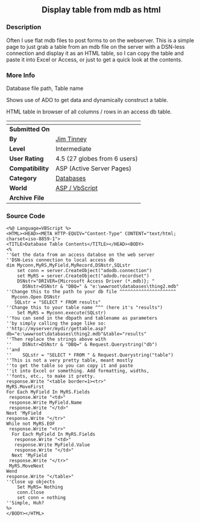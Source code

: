 ﻿<div align="center">

## Display table from mdb as html


</div>

### Description

Often I use flat mdb files to post forms to on the webserver. This is a simple page to just grab a table from an mdb file on the server with a DSN-less connection and display it as an HTML table, so I can copy the table and paste it into Excel or Access, or just to get a quick look at the contents.
 
### More Info
 
Database file path, Table name

Shows use of ADO to get data and dynamically construct a table.

HTML table in browser of all columns / rows in an access db table.


<span>             |<span>
---                |---
**Submitted On**   |
**By**             |[Jim Tinney](https://github.com/Planet-Source-Code/PSCIndex/blob/master/ByAuthor/jim-tinney.md)
**Level**          |Intermediate
**User Rating**    |4.5 (27 globes from 6 users)
**Compatibility**  |ASP \(Active Server Pages\)
**Category**       |[Databases](https://github.com/Planet-Source-Code/PSCIndex/blob/master/ByCategory/databases__4-5.md)
**World**          |[ASP / VbScript](https://github.com/Planet-Source-Code/PSCIndex/blob/master/ByWorld/asp-vbscript.md)
**Archive File**   |[](https://github.com/Planet-Source-Code/jim-tinney-display-table-from-mdb-as-html__4-7517/archive/master.zip)





### Source Code

```
<%@ Language=VBScript %>
<HTML><HEAD><META HTTP-EQUIV="Content-Type" CONTENT="text/html; charset=iso-8859-1">
<TITLE>Database Table Contents</TITLE></HEAD><BODY>
<%
''Get the data from an access databse on the web server
''DSN-Less connection to local access db
dim Myconn,MyRS,MyField,MyRecord,DSNstr,SQLstr
	set conn = server.CreateObject("adodb.connection")
	set MyRS = server.CreateObject("adodb.recordset")
	DSNstr="DRIVER={Microsoft Access Driver (*.mdb)}; "
      DSNstr=DSNstr & "DBQ=" & "e:\wwwroot\databases\thing2.mdb"
''Change this to the path to your db file ^^^^^^^^^^^^^^^^^^^^^
  Myconn.Open DSNstr
   SQLstr = "SELECT * FROM results"
''Change this to your table name ^^^ (here it's "results")
	Set MyRS = Myconn.execute(SQLstr)
''You can send in the dbpath and tablename as parameters
''by simply calling the page like so:
''http://myserver/mydir/gettable.asp?db="e:\wwwroot\databases\thing2.mdb"&table="results"
''Then replace the strings above with
''    DSNstr=DSNstr & "DBQ=" & Request.Querystring("db")
''and
''    SQLstr = "SELECT * FROM " & Request.Querystring("table")
''This is not a very pretty table, meant mostly
''to get the table so you can copy it and paste
''it into Excel or something. Add formatting, widths,
''fonts, etc., to make it pretty.
response.Write "<table border=1><tr>"
MyRS.MoveFirst
For Each MyField In MyRS.Fields
 response.Write "<td>"
 response.Write MyField.Name
 response.Write "</td>"
Next 'MyField
response.Write "</tr>"
While not MyRS.EOF
 response.Write "<tr>"
  For Each MyField In MyRS.Fields
   response.Write "<td>"
   response.Write MyField.Value
   response.Write "</td>"
  Next 'MyField
 response.Write "</tr>"
 MyRS.MoveNext
Wend
response.Write "</table>"
''Close up objects
	Set MyRS= Nothing
	conn.Close
	set conn = nothing
''Simple, Huh?
%>
</BODY></HTML>
```

